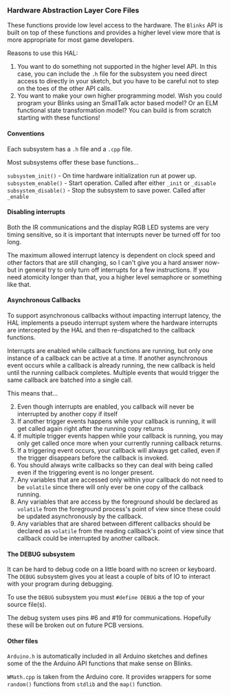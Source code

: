 ### Hardware Abstraction Layer Core Files

These functions provide low level access to the hardware. The `Blinks` API is built on top of these functions and provides a higher level view more that is more appropriate for most game developers.

Reasons to use this HAL:

1. You want to do something not supported in the higher level API. In this case, you can include the `.h` file for the subsystem you need direct access to directly in your sketch, but you have to be careful not to step on the toes of the other API calls. 
2. You want to make your own higher programming model. Wish you could program your Blinks using an SmallTalk actor based model? Or an ELM functional state transformation model? You can build is from scratch starting with these functions!    


#### Conventions
  

Each subsystem has a `.h` file and a `.cpp` file. 

Most subsystems offer these base functions...

`subsystem_init()` - On time hardware initialization run at power up.
`subsystem_enable()` - Start operation. Called after either `_init` or `_disable`
`subsystem_disable()` - Stop the subsystem to save power. Called after `_enable`   


#### Disabling interrupts

Both the IR communications and the display RGB LED systems are very timing sensitive, so it is important that interrupts never be turned off for too long.   

The maximum allowed interrupt latency is dependent on clock speed and other factors that are still changing, so I can't give you a hard answer now- but in general try to only turn off interrupts for a few instructions. If you need atomicity longer than that, you a higher level semaphore or something like that. 

#### Asynchronous Callbacks

To support asynchronous callbacks without impacting interrupt latency, the HAL implements a pseudo interrupt system where the hardware interrupts are intercepted by the HAL and then re-dispatched to the callback functions.

Interrupts are enabled while callback functions are running, but only one instance of a callback can be active at a time. If another asynchronous event occurs while a callback is already running, the new callback is held until the running callback completes. Multiple events that would trigger the same callback are batched into a single call.

This means that...

2. Even though interrupts are enabled,  you callback will never be interrupted by another copy if itself
2. If another trigger events happens while your callback is running, it will get called again right after the running copy returns
3. If multiple trigger events happen while your callback is running, you may only get called once more when your currently running callback returns.
4. If a triggering event occurs, your callback will always get called, even if the trigger disappears before the callback is invoked. 
4. You should always write callbacks so they can deal with being called even if the triggering event is no longer present.    
5. Any variables that are accessed only within your callback do not need to be `volatile` since there will only ever be one copy of the callback running.
6. Any variables that are access by the foreground should be declared as `volatile` from the foreground process's point of view since these could be updated asynchronously by the callback. 
7. Any variables that are shared between different callbacks should be declared as `volatile` from the reading callback's point of view since that callback could be interrupted by another callback.  

#### The DEBUG subsystem

It can be hard to debug code on a little board with no screen or keyboard. The `DEBUG` subsystem gives you at least a couple of bits of IO to interact with your program during debugging. 

To use the `DEBUG` subsystem you must `#define DEBUG` a the top of your source file(s). 

The debug system uses pins #6 and #19 for communications. Hopefully these will be broken out on future PCB versions.  
 
 
#### Other files

`Arduino.h` is automatically included in all Arduino sketches and defines some of the the Arduino API functions that make sense on Blinks. 
  
`WMath.cpp` is taken from the Arduino core. It provides wrappers for some `random()` functions from `stdlib` and the `map()` function.
 